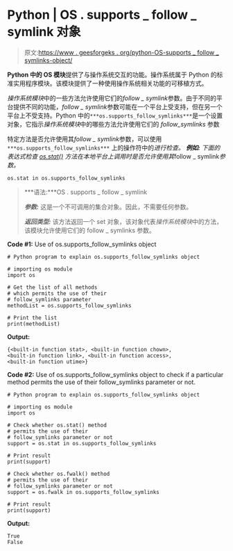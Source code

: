 # Python | OS . supports _ follow _ symlink 对象

> 原文:[https://www . geesforgeks . org/python-OS-supports _ follow _ symlinks-object/](https://www.geeksforgeeks.org/python-os-supports_follow_symlinks-object/)

**Python 中的 OS 模块**提供了与操作系统交互的功能。操作系统属于 Python 的标准实用程序模块。该模块提供了一种使用操作系统相关功能的可移植方式。

*操作系统模块*中的一些方法允许使用它们的*follow _ symlink*参数。由于不同的平台提供不同的功能，*follow _ symlink*参数可能在一个平台上受支持，但在另一个平台上不受支持。Python 中的`***os.supports_follow_symlinks***`是一个设置对象，它指示*操作系统模块*中的哪些方法允许使用它们的 *follow_symlinks* 参数

特定方法是否允许使用其*follow _ symlink*参数，可以使用`***os.supports_follow_symlinks***` 上的操作符中的*进行检查。
**例如:**
下面的表达式检查 [os.stat()](https://www.geeksforgeeks.org/python-os-stat-method/) 方法在本地平台上调用时是否允许使用其*follow _ symlink*参数。*

```
os.stat in os.supports_follow_symlinks

```

> ***语法:***OS . supports _ follow _ symlink
> 
> ***参数:*** 这是一个不可调用的集合对象。因此，不需要任何参数。
> 
> ***返回类型:*** 该方法返回一个 set 对象，该对象代表*操作系统模块*中的方法，该模块允许使用它们的 follow _ symlinks 参数。

**Code #1:** Use of os.supports_follow_symlinks object

```
# Python program to explain os.supports_follow_symlinks object  

# importing os module 
import os

# Get the list of all methods
# which permits the use of their
# follow_symlinks parameter
methodList = os.supports_follow_symlinks

# Print the list
print(methodList)
```

**Output:**

```
{<built-in function stat>, <built-in function chown>,
<built-in function link>, <built-in function access>, 
<built-in function utime>}

```

**Code #2:** Use of os.supports_follow_symlinks object to check if a particular method permits the use of their follow_symlinks parameter or not.

```
# Python program to explain os.supports_follow_symlinks object  

# importing os module 
import os

# Check whether os.stat() method
# permits the use of their 
# follow_symlinks parameter or not
support = os.stat in os.supports_follow_symlinks

# Print result
print(support)

# Check whether os.fwalk() method
# permits the use of their
# follow_symlinks parameter or not
support = os.fwalk in os.supports_follow_symlinks

# Print result
print(support)
```

**Output:**

```
True
False

```
